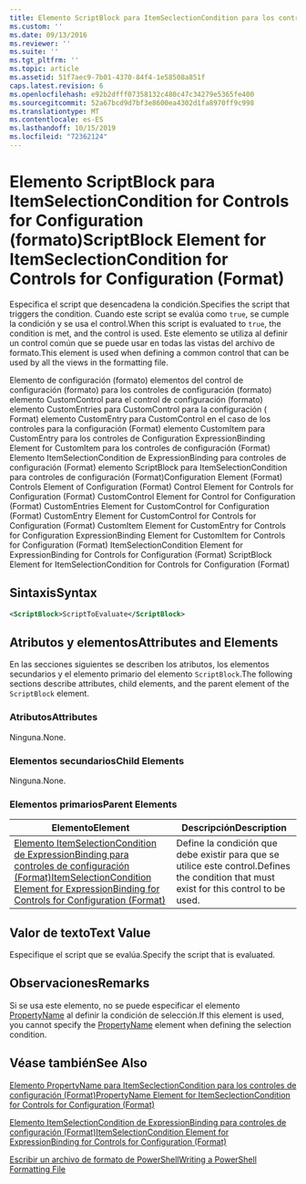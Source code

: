 ```yaml
---
title: Elemento ScriptBlock para ItemSeclectionCondition para los controles de configuración (Format) | Microsoft Docs
ms.custom: ''
ms.date: 09/13/2016
ms.reviewer: ''
ms.suite: ''
ms.tgt_pltfrm: ''
ms.topic: article
ms.assetid: 51f7aec9-7b01-4370-84f4-1e58508a851f
caps.latest.revision: 6
ms.openlocfilehash: e92b2dfff07358132c480c47c34279e5365fe400
ms.sourcegitcommit: 52a67bcd9d7bf3e8600ea4302d1fa8970ff9c998
ms.translationtype: MT
ms.contentlocale: es-ES
ms.lasthandoff: 10/15/2019
ms.locfileid: "72362124"
---
```

# <a name="scriptblock-element-for-itemseclectioncondition-for-controls-for-configuration-format"></a><span data-ttu-id="6540d-102">Elemento ScriptBlock para ItemSelectionCondition for Controls for Configuration (formato)</span><span class="sxs-lookup"><span data-stu-id="6540d-102">ScriptBlock Element for ItemSeclectionCondition for Controls for Configuration (Format)</span></span>

<span data-ttu-id="6540d-103">Especifica el script que desencadena la condición.</span><span class="sxs-lookup"><span data-stu-id="6540d-103">Specifies the script that triggers the condition.</span></span> <span data-ttu-id="6540d-104">Cuando este script se evalúa como `true`, se cumple la condición y se usa el control.</span><span class="sxs-lookup"><span data-stu-id="6540d-104">When this script is evaluated to `true`, the condition is met, and the control is used.</span></span> <span data-ttu-id="6540d-105">Este elemento se utiliza al definir un control común que se puede usar en todas las vistas del archivo de formato.</span><span class="sxs-lookup"><span data-stu-id="6540d-105">This element is used when defining a common control that can be used by all the views in the formatting file.</span></span>

<span data-ttu-id="6540d-106">Elemento de configuración (formato) elementos del control de configuración (formato) para los controles de configuración (formato) elemento CustomControl para el control de configuración (formato) elemento CustomEntries para CustomControl para la configuración ( Format) elemento CustomEntry para CustomControl en el caso de los controles para la configuración (Format) elemento CustomItem para CustomEntry para los controles de Configuration ExpressionBinding Element for CustomItem para los controles de configuración (Format) Elemento ItemSelectionCondition de ExpressionBinding para controles de configuración (Format) elemento ScriptBlock para ItemSelectionCondition para controles de configuración (Format)</span><span class="sxs-lookup"><span data-stu-id="6540d-106">Configuration Element (Format) Controls Element of Configuration (Format) Control Element for Controls for Configuration (Format) CustomControl Element for Control for Configuration (Format) CustomEntries Element for CustomControl for Configuration (Format) CustomEntry Element for CustomControl for Controls for Configuration (Format) CustomItem Element for CustomEntry for Controls for Configuration ExpressionBinding Element for CustomItem for Controls for Configuration (Format) ItemSelectionCondition Element for ExpressionBinding for Controls for Configuration (Format) ScriptBlock Element for ItemSelectionCondition for Controls for Configuration (Format)</span></span>

## <a name="syntax"></a><span data-ttu-id="6540d-107">Sintaxis</span><span class="sxs-lookup"><span data-stu-id="6540d-107">Syntax</span></span>

```xml
<ScriptBlock>ScriptToEvaluate</ScriptBlock>
```

## <a name="attributes-and-elements"></a><span data-ttu-id="6540d-108">Atributos y elementos</span><span class="sxs-lookup"><span data-stu-id="6540d-108">Attributes and Elements</span></span>

<span data-ttu-id="6540d-109">En las secciones siguientes se describen los atributos, los elementos secundarios y el elemento primario del elemento `ScriptBlock`.</span><span class="sxs-lookup"><span data-stu-id="6540d-109">The following sections describe attributes, child elements, and the parent element of the `ScriptBlock` element.</span></span>

### <a name="attributes"></a><span data-ttu-id="6540d-110">Atributos</span><span class="sxs-lookup"><span data-stu-id="6540d-110">Attributes</span></span>

<span data-ttu-id="6540d-111">Ninguna.</span><span class="sxs-lookup"><span data-stu-id="6540d-111">None.</span></span>

### <a name="child-elements"></a><span data-ttu-id="6540d-112">Elementos secundarios</span><span class="sxs-lookup"><span data-stu-id="6540d-112">Child Elements</span></span>

<span data-ttu-id="6540d-113">Ninguna.</span><span class="sxs-lookup"><span data-stu-id="6540d-113">None.</span></span>

### <a name="parent-elements"></a><span data-ttu-id="6540d-114">Elementos primarios</span><span class="sxs-lookup"><span data-stu-id="6540d-114">Parent Elements</span></span>

|<span data-ttu-id="6540d-115">Elemento</span><span class="sxs-lookup"><span data-stu-id="6540d-115">Element</span></span>|<span data-ttu-id="6540d-116">Descripción</span><span class="sxs-lookup"><span data-stu-id="6540d-116">Description</span></span>|
|-------------|-----------------|
|[<span data-ttu-id="6540d-117">Elemento ItemSelectionCondition de ExpressionBinding para controles de configuración (Format)</span><span class="sxs-lookup"><span data-stu-id="6540d-117">ItemSelectionCondition Element for ExpressionBinding for Controls for Configuration (Format)</span></span>](./itemselectioncondition-element-for-expressionbinding-for-controls-for-configuration-format.md)|<span data-ttu-id="6540d-118">Define la condición que debe existir para que se utilice este control.</span><span class="sxs-lookup"><span data-stu-id="6540d-118">Defines the condition that must exist for this control to be used.</span></span>|

## <a name="text-value"></a><span data-ttu-id="6540d-119">Valor de texto</span><span class="sxs-lookup"><span data-stu-id="6540d-119">Text Value</span></span>

<span data-ttu-id="6540d-120">Especifique el script que se evalúa.</span><span class="sxs-lookup"><span data-stu-id="6540d-120">Specify the script that is evaluated.</span></span>

## <a name="remarks"></a><span data-ttu-id="6540d-121">Observaciones</span><span class="sxs-lookup"><span data-stu-id="6540d-121">Remarks</span></span>

<span data-ttu-id="6540d-122">Si se usa este elemento, no se puede especificar el elemento [PropertyName](./propertyname-element-for-itemseclectioncondition-for-controls-for-configuration-format.md) al definir la condición de selección.</span><span class="sxs-lookup"><span data-stu-id="6540d-122">If this element is used, you cannot specify the [PropertyName](./propertyname-element-for-itemseclectioncondition-for-controls-for-configuration-format.md) element when defining the selection condition.</span></span>

## <a name="see-also"></a><span data-ttu-id="6540d-123">Véase también</span><span class="sxs-lookup"><span data-stu-id="6540d-123">See Also</span></span>

[<span data-ttu-id="6540d-124">Elemento PropertyName para ItemSeclectionCondition para los controles de configuración (Format)</span><span class="sxs-lookup"><span data-stu-id="6540d-124">PropertyName Element for ItemSeclectionCondition for Controls for Configuration (Format)</span></span>](./propertyname-element-for-itemseclectioncondition-for-controls-for-configuration-format.md)

[<span data-ttu-id="6540d-125">Elemento ItemSelectionCondition de ExpressionBinding para controles de configuración (Format)</span><span class="sxs-lookup"><span data-stu-id="6540d-125">ItemSelectionCondition Element for ExpressionBinding for Controls for Configuration (Format)</span></span>](./itemselectioncondition-element-for-expressionbinding-for-controls-for-configuration-format.md)

[<span data-ttu-id="6540d-126">Escribir un archivo de formato de PowerShell</span><span class="sxs-lookup"><span data-stu-id="6540d-126">Writing a PowerShell Formatting File</span></span>](./writing-a-powershell-formatting-file.md)
